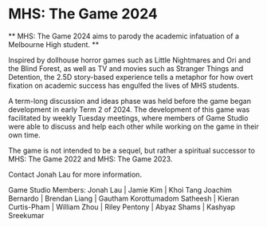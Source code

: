 # MHS: The Game 2024

** MHS: The Game 2024 aims to parody the academic infatuation of a Melbourne High student. **


Inspired by dollhouse horror games such as Little Nightmares and Ori and the Blind Forest, as well as TV and movies such as Stranger Things and Detention, the 2.5D story-based experience tells a metaphor for how overt fixation on academic success has engulfed the lives of MHS students.

A term-long discussion and ideas phase was held before the game began development in early Term 2 of 2024. The development of this game was facilitated by weekly Tuesday meetings, where members of Game Studio were able to discuss and help each other while working on the game in their own time.

The game is not intended to be a sequel, but rather a spiritual successor to MHS: The Game 2022 and MHS: The Game 2023.

Contact Jonah Lau for more information.

Game Studio Members:
Jonah Lau | Jamie Kim | Khoi Tang
Joachim Bernardo | Brendan Liang | Gautham Korottumadom Satheesh | Kieran Curtis-Pham | William Zhou | Riley Pentony | Abyaz Shams | Kashyap Sreekumar
